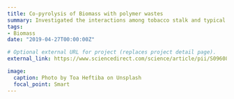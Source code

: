 ```yaml
---
title: Co-pyrolysis of Biomass with polymer wastes
summary: Investigated the interactions among tobacco stalk and typical polymers during co-pyrolysis using Thermogravimetric analyzer coupled with Fourier transform infrared spectrometer and Conducted the kinetic analysis.
tags:
- Biomass
date: "2019-04-27T00:00:00Z"

# Optional external URL for project (replaces project detail page).
external_link: https://www.sciencedirect.com/science/article/pii/S0960852419312003?utm_campaign=STMJ_75273_AUTH_SERV_PPUB&utm_medium=email&utm_dgroup=Email1Publishing&utm_acid=-801547105&SIS_ID=-1&dgcid=STMJ_75273_AUTH_SERV_PPUB&CMX_ID=&utm_in=DM566605&utm_source=AC_30

image:
  caption: Photo by Toa Heftiba on Unsplash
  focal_point: Smart
---
```


